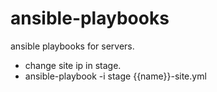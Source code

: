 ansible-playbooks
=================

ansible playbooks for servers.
- change site ip in stage.
- ansible-playbook -i stage {{name}}-site.yml

